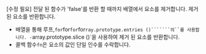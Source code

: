 [수정 필요]
전달 된 함수가 'false'를 반환 할 때까지 배열에서 요소를 제거합니다.
제거 된 요소를 반환합니다.

- 배열을 통해 루프,`for`for`for`for`ray.prototype.entries ()```````의``를 사용합니다.
-`array.prototype.slice ()`을 사용하여 제거 된 요소를 반환합니다.
- 콜백 함수`fn`은 요소의 값인 단일 인수를 수락합니다.